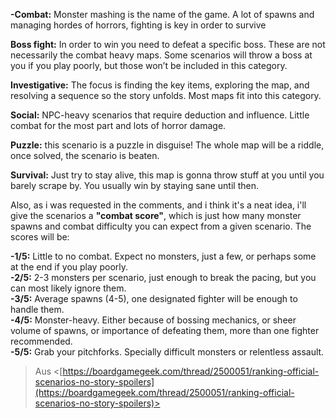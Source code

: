 **-Combat:** Monster mashing is the name of the game. A lot of spawns and managing hordes of horrors, fighting is key in order to survive
 
**Boss fight:** In order to win you need to defeat a specific boss. These are not necessarily the combat heavy maps. Some scenarios will throw a boss at you if you play poorly, but those won’t be included in this category.
 
**Investigative:** The focus is finding the key items, exploring the map, and resolving a sequence so the story unfolds. Most maps fit into this category.
 
**Social:** NPC-heavy scenarios that require deduction and influence. Little combat for the most part and lots of horror damage.
 
**Puzzle:** this scenario is a puzzle in disguise! The whole map will be a riddle, once solved, the scenario is beaten.
 
**Survival:** Just try to stay alive, this map is gonna throw stuff at you until you barely scrape by. You usually win by staying sane until then.
 
Also, as i was requested in the comments, and i think it's a neat idea, i'll give the scenarios a **"combat score"**, which is just how many monster spawns and combat difficulty you can expect from a given scenario. The scores will be:
 
**-1/5:** Little to no combat. Expect no monsters, just a few, or perhaps some at the end if you play poorly.  
**-2/5:** 2-3 monsters per scenario, just enough to break the pacing, but you can most likely ignore them.  
**-3/5:** Average spawns (4-5), one designated fighter will be enough to handle them.  
**-4/5:** Monster-heavy. Either because of bossing mechanics, or sheer volume of spawns, or importance of defeating them, more than one fighter recommended.  
**-5/5:** Grab your pitchforks. Specially difficult monsters or relentless assault.


 > Aus <[https://boardgamegeek.com/thread/2500051/ranking-official-scenarios-no-story-spoilers](https://boardgamegeek.com/thread/2500051/ranking-official-scenarios-no-story-spoilers)>